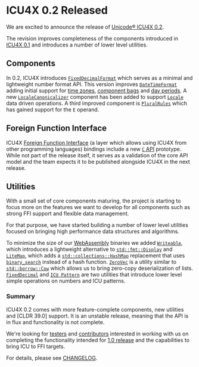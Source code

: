 # ICU4X 0.2 Released

We are excited to announce the release of [Unicode® ICU4X 0.2].

The revision improves completeness of the components introduced in [ICU4X 0.1] and introduces a number of lower level utilities.

## Components

In 0.2, ICU4X introduces [`FixedDecimalFormat`] which serves as a minimal and lightweight number format API.
This version improves [`DateTimeFormat`] adding initial support for [time zones], [component bags] and [day periods]. A new [`LocaleCanonicalizer`] component has been added to support [`Locale`] data driven operations. A third improved component is [`PluralRules`] which has gained support for the `E` operand.

## Foreign Function Interface

ICU4X [Foreign Function Interface] (a layer which allows using ICU4X from other programming languages) bindings include a new [`C` API] prototype. While not part of the release itself, it serves as a validation of the core API model and the team expects it to be published alongside ICU4X in the next release.

## Utilities

With a small set of core components maturing, the project is starting to focus more on the features we want to develop for all components such as strong FFI support and flexible data management.

For that purpose, we have started building a number of lower level utilities focused on bringing high performance data structures and algorithms.

To minimize the size of our [WebAssembly] binaries we added [`Writeable`], which introduces a lightweight alternative to [`std::fmt::Display`] and [`LiteMap`], which adds a [`std::collections::HashMap`] replacement that uses [`binary_search`] instead of a hash function.
[`ZeroVec`] is a utility similar to [`std::borrow::Cow`] which allows us to bring zero-copy deserialization of lists.
[`FixedDecimal`] and [`ICU Pattern`] are two utilities that introduce lower level simple operations on numbers and ICU patterns.

### Summary

ICU4X 0.2 comes with more feature-complete components, new utilities and [CLDR 39.0] support.
It is an unstable release, meaning that the API is in flux and functionality is not complete.

We're looking for [testers] and [contributors] interested in working with us on completing the functionality intended for [1.0 release] and the capabilities to bring ICU to FFI targets.

For details, please see [CHANGELOG](https://github.com/unicode-org/icu4x/blob/main/CHANGELOG.md).

[Unicode® ICU4X 0.2]: https://github.com/unicode-org/icu4x
[ICU4X 0.1]: ./20201015_ICU4X_Project_Announcement.md
[`FixedDecimalFormat`]: https://unicode-org.github.io/icu4x-docs/doc/icu/decimal/index.html
[`DateTimeFormat`]: https://unicode-org.github.io/icu4x-docs/doc/icu/datetime/index.html
[time zones]: https://unicode-org.github.io/icu4x-docs/doc/icu/datetime/zoned_datetime/struct.ZonedDateTimeFormat.html
[component bags]: https://unicode-org.github.io/icu4x-docs/doc/icu/datetime/options/components/index.html
[day periods]: https://unicode.org/reports/tr35/tr35-dates.html#Day_Period_Rule_Sets
[`LocaleCanonicalizer`]: https://unicode-org.github.io/icu4x-docs/doc/icu/locale_canonicalizer/index.html
[`Locale`]: https://unicode-org.github.io/icu4x-docs/doc/icu/locid/struct.Locale.html
[`PluralRules`]: https://unicode-org.github.io/icu4x-docs/doc/icu/plurals/index.html
[`C` API]: https://github.com/unicode-org/icu4x/tree/main/components/capi 
[`Writeable`]: https://unicode-org.github.io/icu4x-docs/doc/writeable/index.html
[`std::fmt::Display`]: https://doc.rust-lang.org/std/fmt/trait.Display.html
[`LiteMap`]: https://unicode-org.github.io/icu4x-docs/doc/litemap/index.html
[`std::collections::HashMap`]: https://doc.rust-lang.org/std/collections/struct.HashMap.html
[`binary_search`]: https://doc.rust-lang.org/std/primitive.slice.html#method.binary_search
[`ZeroVec`]: https://unicode-org.github.io/icu4x-docs/doc/zerovec/index.html
[`std::borrow::Cow`]: https://doc.rust-lang.org/std/borrow/enum.Cow.html
[`FixedDecimal`]: https://unicode-org.github.io/icu4x-docs/doc/fixed_decimal/index.html
[`ICU Pattern`]: https://unicode-org.github.io/icu4x-docs/doc/icu_pattern/index.html
[`CLDR 39.0`]: http://cldr.unicode.org/index/downloads/cldr-39
[testers]: https://github.com/unicode-org/icu4x/blob/main/docs/tutorials/intro.md
[contributors]: https://github.com/unicode-org/icu4x/blob/main/CONTRIBUTING.md
[1.0 release]: https://github.com/unicode-org/icu4x/blob/main/docs/process/roadmap.md
[Foreign Function Interface]: https://en.wikipedia.org/wiki/Foreign_function_interface
[WebAssembly]: https://webassembly.org/
